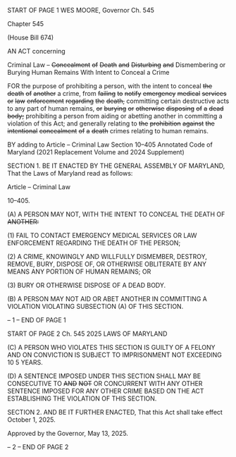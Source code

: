 START OF PAGE 1
WES MOORE, Governor Ch. 545

Chapter 545

(House Bill 674)

AN ACT concerning

Criminal Law – ~~Concealment~~ ~~of~~ ~~Death~~ ~~and~~ ~~Disturbing~~ ~~and~~ Dismembering or
Burying Human Remains With Intent to Conceal a Crime

FOR the purpose of prohibiting a person, with the intent to conceal ~~the~~ ~~death~~ ~~of~~ ~~another~~ a
crime, from ~~failing~~ ~~to~~ ~~notify~~ ~~emergency~~ ~~medical~~ ~~services~~ ~~or~~ ~~law~~ ~~enforcement~~
~~regarding~~ ~~the~~ ~~death,~~ committing certain destructive acts to any part of human
remains, ~~or~~ ~~burying~~ ~~or~~ ~~otherwise~~ ~~disposing~~ ~~of~~ ~~a~~ ~~dead~~ ~~body;~~ prohibiting a person from
aiding or abetting another in committing a violation of this Act; and generally
relating to ~~the~~ ~~prohibition~~ ~~against~~ ~~the~~ ~~intentional~~ ~~concealment~~ ~~of~~ ~~a~~ ~~death~~ crimes
relating to human remains.

BY adding to
Article – Criminal Law
Section 10–405
Annotated Code of Maryland
(2021 Replacement Volume and 2024 Supplement)

SECTION 1. BE IT ENACTED BY THE GENERAL ASSEMBLY OF MARYLAND,
That the Laws of Maryland read as follows:

Article – Criminal Law

10–405.

(A) A PERSON MAY NOT, WITH THE INTENT TO CONCEAL THE DEATH OF
~~ANOTHER:~~

(1) FAIL TO CONTACT EMERGENCY MEDICAL SERVICES OR LAW
ENFORCEMENT REGARDING THE DEATH OF THE PERSON;

(2) A CRIME, KNOWINGLY AND WILLFULLY DISMEMBER, DESTROY,
REMOVE, BURY, DISPOSE OF, OR OTHERWISE OBLITERATE BY ANY MEANS ANY
PORTION OF HUMAN REMAINS; OR

(3) BURY OR OTHERWISE DISPOSE OF A DEAD BODY.

(B) A PERSON MAY NOT AID OR ABET ANOTHER IN COMMITTING A
VIOLATION VIOLATING SUBSECTION (A) OF THIS SECTION.

– 1 –
END OF PAGE 1

START OF PAGE 2
Ch. 545 2025 LAWS OF MARYLAND

(C) A PERSON WHO VIOLATES THIS SECTION IS GUILTY OF A FELONY AND
ON CONVICTION IS SUBJECT TO IMPRISONMENT NOT EXCEEDING 10 5 YEARS.

(D) A SENTENCE IMPOSED UNDER THIS SECTION SHALL MAY BE
CONSECUTIVE TO ~~AND~~ ~~NOT~~ OR CONCURRENT WITH ANY OTHER SENTENCE IMPOSED
FOR ANY OTHER CRIME BASED ON THE ACT ESTABLISHING THE VIOLATION OF THIS
SECTION.

SECTION 2. AND BE IT FURTHER ENACTED, That this Act shall take effect
October 1, 2025.

Approved by the Governor, May 13, 2025.

– 2 –
END OF PAGE 2